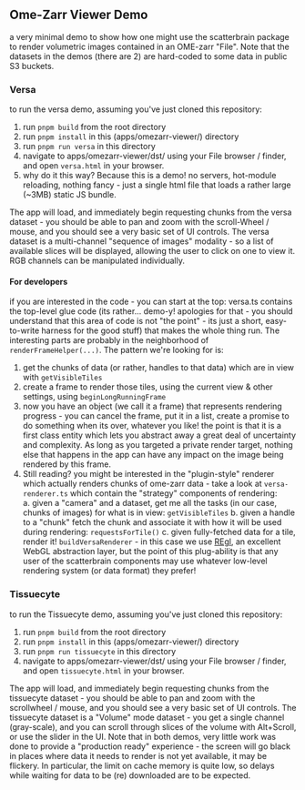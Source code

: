 ## Ome-Zarr Viewer Demo

a very minimal demo to show how one might use the scatterbrain package to render volumetric images contained in an OME-zarr "File". Note that the datasets in the demos (there are 2) are hard-coded to some data in public S3 buckets.

### Versa

to run the versa demo, assuming you've just cloned this repository:

1. run `pnpm build` from the root directory
2. run `pnpm install` in this (apps/omezarr-viewer/) directory
3. run `pnpm run versa` in this directory
4. navigate to apps/omezarr-viewer/dst/ using your File browser / finder, and open `versa.html` in your browser.
5. why do it this way? Because this is a demo! no servers, hot-module reloading, nothing fancy - just a single html file that loads a rather large (~3MB) static JS bundle.

The app will load, and immediately begin requesting chunks from the versa dataset - you should be able to pan and zoom with the scroll-Wheel / mouse, and you should see a very basic set of UI controls. The versa dataset is a multi-channel "sequence of images" modality - so a list of available slices will be displayed, allowing the user to click on one to view it. RGB channels can be manipulated individually.

#### For developers

if you are interested in the code - you can start at the top: versa.ts contains the top-level glue code (its rather... demo-y! apologies for that - you should understand that this area of code is not "the point" - its just a short, easy-to-write harness for the good stuff) that makes the whole thing run. The interesting parts are probably in the neighborhood of `renderFrameHelper(...)`. The pattern we're looking for is: </br>

1. get the chunks of data (or rather, handles to that data) which are in view with `getVisibleTiles`
2. create a frame to render those tiles, using the current view & other settings, using `beginLongRunningFrame`
3. now you have an object (we call it a frame) that represents rendering progress - you can cancel the frame, put it in a list, create a promise to do something when its over, whatever you like! the point is that it is a first class entity which lets you abstract away a great deal of uncertainty and complexity. As long as you targeted a private render target, nothing else that happens in the app can have any impact on the image being rendered by this frame.
4. Still reading? you might be interested in the "plugin-style" renderer which actually renders chunks of ome-zarr data - take a look at `versa-renderer.ts` which contain the "strategy" components of rendering:
   </br>
   a. given a "camera" and a dataset, get me all the tasks (in our case, chunks of images) for what is in view: `getVisibleTiles`
   b. given a handle to a "chunk" fetch the chunk and associate it with how it will be used during rendering: `requestsForTile()`
   c. given fully-fetched data for a tile, render it! `buildVersaRenderer` - in this case we use [REgl](https://github.com/regl-project/regl/blob/master/API.md), an excellent WebGL abstraction layer, but the point of this plug-ability is that any user of the scatterbrain components may use whatever low-level rendering system (or data format) they prefer!

### Tissuecyte

to run the Tissuecyte demo, assuming you've just cloned this repository:

1. run `pnpm build` from the root directory
2. run `pnpm install` in this (apps/omezarr-viewer/) directory
3. run `pnpm run tissuecyte` in this directory
4. navigate to apps/omezarr-viewer/dst/ using your File browser / finder, and open `tissuecyte.html` in your browser.

The app will load, and immediately begin requesting chunks from the tissuecyte dataset - you should be able to pan and zoom with the scrollwheel / mouse, and you should see a very basic set of UI controls. The tissuecyte dataset is a "Volume" mode dataset - you get a single channel (gray-scale), and you can scroll through slices of the volume with Alt+Scroll, or use the slider in the UI. Note that in both demos, very little work was done to provide a "production ready" experience - the screen will go black in places where data it needs to render is not yet available, it may be flickery. In particular, the limit on cache memory is quite low, so delays while waiting for data to be (re) downloaded are to be expected.
